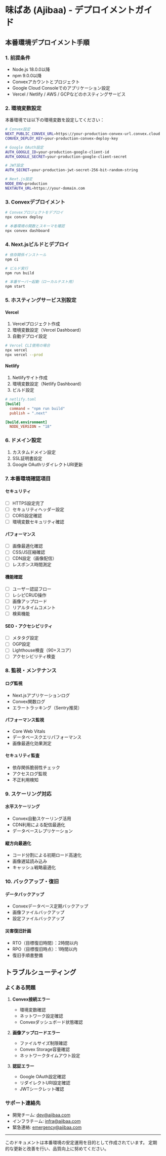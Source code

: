 # 味ばあ (Ajibaa) - デプロイメントガイド

## 本番環境デプロイメント手順

### 1. 前提条件

- Node.js 18.0.0以降
- npm 9.0.0以降
- Convexアカウントとプロジェクト
- Google Cloud Consoleでのアプリケーション設定
- Vercel / Netlify / AWS / GCPなどのホスティングサービス

### 2. 環境変数設定

本番環境では以下の環境変数を設定してください：

```bash
# Convex設定
NEXT_PUBLIC_CONVEX_URL=https://your-production-convex-url.convex.cloud
CONVEX_DEPLOY_KEY=your-production-convex-deploy-key

# Google OAuth設定
AUTH_GOOGLE_ID=your-production-google-client-id
AUTH_GOOGLE_SECRET=your-production-google-client-secret

# JWT設定
AUTH_SECRET=your-production-jwt-secret-256-bit-random-string

# Next.js設定
NODE_ENV=production
NEXTAUTH_URL=https://your-domain.com
```

### 3. Convexデプロイメント

```bash
# Convexプロジェクトをデプロイ
npx convex deploy

# 本番環境の関数とスキーマを確認
npx convex dashboard
```

### 4. Next.jsビルドとデプロイ

```bash
# 依存関係インストール
npm ci

# ビルド実行
npm run build

# 本番サーバー起動（ローカルテスト用）
npm start
```

### 5. ホスティングサービス別設定

#### Vercel

1. Vercelプロジェクト作成
2. 環境変数設定（Vercel Dashboard）
3. 自動デプロイ設定

```bash
# Vercel CLI使用の場合
npx vercel
npx vercel --prod
```

#### Netlify

1. Netlifyサイト作成
2. 環境変数設定（Netlify Dashboard）
3. ビルド設定

```toml
# netlify.toml
[build]
  command = "npm run build"
  publish = ".next"

[build.environment]
  NODE_VERSION = "18"
```

### 6. ドメイン設定

1. カスタムドメイン設定
2. SSL証明書設定
3. Google OAuthリダイレクトURI更新

### 7. 本番環境確認項目

#### セキュリティ
- [ ] HTTPS設定完了
- [ ] セキュリティヘッダー設定
- [ ] CORS設定確認
- [ ] 環境変数セキュリティ確認

#### パフォーマンス
- [ ] 画像最適化確認
- [ ] CSS/JS圧縮確認
- [ ] CDN設定（画像配信）
- [ ] レスポンス時間測定

#### 機能確認
- [ ] ユーザー認証フロー
- [ ] レシピCRUD操作
- [ ] 画像アップロード
- [ ] リアルタイムコメント
- [ ] 検索機能

#### SEO・アクセシビリティ
- [ ] メタタグ設定
- [ ] OGP設定
- [ ] Lighthouse検査（90+スコア）
- [ ] アクセシビリティ検査

### 8. 監視・メンテナンス

#### ログ監視
- Next.jsアプリケーションログ
- Convex関数ログ
- エラートラッキング（Sentry推奨）

#### パフォーマンス監視
- Core Web Vitals
- データベースクエリパフォーマンス
- 画像最適化効果測定

#### セキュリティ監査
- 依存関係脆弱性チェック
- アクセスログ監視
- 不正利用検知

### 9. スケーリング対応

#### 水平スケーリング
- Convex自動スケーリング活用
- CDN利用による配信最適化
- データベースレプリケーション

#### 縦方向最適化
- コード分割による初期ロード高速化
- 画像遅延読み込み
- キャッシュ戦略最適化

### 10. バックアップ・復旧

#### データバックアップ
- Convexデータベース定期バックアップ
- 画像ファイルバックアップ
- 設定ファイルバックアップ

#### 災害復旧計画
- RTO（目標復旧時間）：2時間以内
- RPO（目標復旧時点）：1時間以内
- 復旧手順書整備

## トラブルシューティング

### よくある問題

1. **Convex接続エラー**
   - 環境変数確認
   - ネットワーク設定確認
   - Convexダッシュボード状態確認

2. **画像アップロードエラー**
   - ファイルサイズ制限確認
   - Convex Storage容量確認
   - ネットワークタイムアウト設定

3. **認証エラー**
   - Google OAuth設定確認
   - リダイレクトURI設定確認
   - JWTシークレット確認

### サポート連絡先

- 開発チーム: dev@ajibaa.com
- インフラチーム: infra@ajibaa.com
- 緊急連絡: emergency@ajibaa.com

---

このドキュメントは本番環境の安定運用を目的として作成されています。
定期的な更新と改善を行い、品質向上に努めてください。